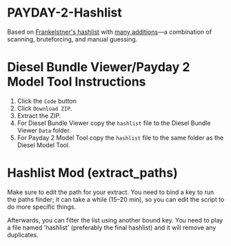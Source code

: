 # PAYDAY-2-Hashlist

Based on [Frankelstner's hashlist](https://bitbucket.org/Frankelstner/pd2-hashlist/overview) with [many additions](https://github.com/Luffyyy/PAYDAY-2-Hashlist/graphs/contributors)—a combination of scanning, bruteforcing, and manual guessing.

# Diesel Bundle Viewer/Payday 2 Model Tool Instructions

1. Click the `Code` button
2. Click `Download ZIP`.
3. Extract the ZIP.
4. For Diesel Bundle Viewer copy the `hashlist` file to the Diesel Bundle Viewer `Data` folder.
5. For Payday 2 Model Tool copy the `hashlist` file to the same folder as the Diesel Model Tool.

# Hashlist Mod (extract_paths)

Make sure to edit the path for your extract. You need to bind a key to run the paths finder; it can take a while (15–20 min), so you can edit the script to do more specific things.

Afterwards, you can filter the list using another bound key. You need to play a file named 'hashlist' (preferably the final hashlist) and it will remove any duplicates.
